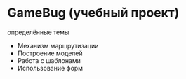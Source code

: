 # GameBug (учебный проект)
определённые темы
- Механизм маршрутизации
- Построение моделей
- Работа с шаблонами
- Использование форм 

